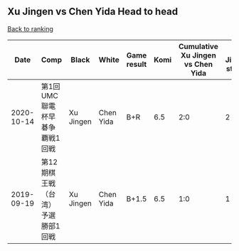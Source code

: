 ## Xu Jingen vs Chen Yida Head to head

[Back to ranking](../../index.md)




| **Date** | **Comp** | **Black** | **White** | **Game result** | **Komi** | **Cumulative Xu Jingen vs Chen Yida** | **Xu Jingen streak** | **Chen Yida streak** | 
| --- | --- | --- | --- | --- | --- | --- | --- | --- |
| 2020-10-14 | 第1回UMC聯電杯早碁争覇戦1回戦 | Xu Jingen | Chen Yida | B+R | 6.5 | 2:0 | 2 | 0 | 
| 2019-09-19 | 第12期棋王戦（台湾）予選勝部1回戦 | Xu Jingen | Chen Yida | B+1.5 | 6.5 | 1:0 | 1 | 0 |




